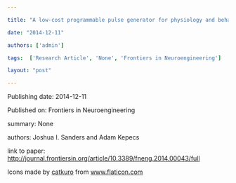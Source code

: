 ---
title: "A low-cost programmable pulse generator for physiology and behavior | Frontiers in Neuroengineering"
date: "2014-12-11"
authors: ['admin']
tags:  ['Research Article', 'None', 'Frontiers in Neuroengineering']
layout: "post"
---
Publishing date: 2014-12-11

Published on: Frontiers in Neuroengineering

summary: None

authors: Joshua I. Sanders and Adam Kepecs

link to paper: http://journal.frontiersin.org/article/10.3389/fneng.2014.00043/full

Icons made by <a href="https://www.flaticon.com/free-icon/bookshelves_3576884" title="catkuro">catkuro</a> from <a href="https://www.flaticon.com/" title="Flaticon"> www.flaticon.com</a>